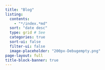 ```yaml
---
title: "Blog"
listing:
  contents:
    - "*/index.*md"
  sort: "date desc"
  type: grid # See 
  categories: true
  sort-ui: false  
  filter-ui: false
  image-placeholder: "200px-Debugempty.png" 
page-layout: full
title-block-banner: true
---
```



